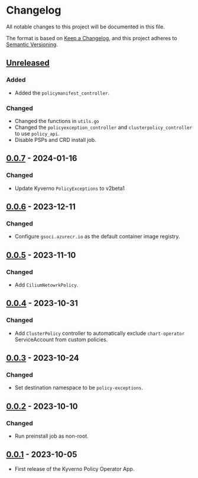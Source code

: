 # Changelog

All notable changes to this project will be documented in this file.

The format is based on [Keep a Changelog](https://keepachangelog.com/en/1.0.0/),
and this project adheres to [Semantic Versioning](https://semver.org/spec/v2.0.0.html).

## [Unreleased]

### Added

- Added the `policymanifest_controller`. 

### Changed

- Changed the functions in `utils.go`
- Changed the `policyexception_controller` and `clusterpolicy_controller` to use `policy_api`.
- Disable PSPs and CRD install job.

## [0.0.7] - 2024-01-16

### Changed

- Update Kyverno `PolicyExceptions` to v2beta1

## [0.0.6] - 2023-12-11

### Changed

- Configure `gsoci.azurecr.io` as the default container image registry.

## [0.0.5] - 2023-11-10

### Changed

- Add `CiliumNetowrkPolicy`.

## [0.0.4] - 2023-10-31

### Changed

- Add `ClusterPolicy` controller to automatically exclude `chart-operator` ServiceAccount from custom policies.

## [0.0.3] - 2023-10-24

### Changed

- Set destination namespace to be `policy-exceptions`.

## [0.0.2] - 2023-10-10

### Changed

- Run preinstall job as non-root.

## [0.0.1] - 2023-10-05

- First release of the Kyverno Policy Operator App.

[Unreleased]: https://github.com/giantswarm/kyverno-policy-operator/compare/v0.0.7...HEAD
[0.0.7]: https://github.com/giantswarm/kyverno-policy-operator/compare/v0.0.6...v0.0.7
[0.0.6]: https://github.com/giantswarm/kyverno-policy-operator/compare/v0.0.5...v0.0.6
[0.0.5]: https://github.com/giantswarm/kyverno-policy-operator/compare/v0.0.4...v0.0.5
[0.0.4]: https://github.com/giantswarm/kyverno-policy-operator/compare/v0.0.3...v0.0.4
[0.0.3]: https://github.com/giantswarm/kyverno-policy-operator/compare/v0.0.2...v0.0.3
[0.0.2]: https://github.com/giantswarm/kyverno-policy-operator/compare/v0.0.1...v0.0.2
[0.0.1]: https://github.com/giantswarm/kyverno-policy-operator/releases/tag/v0.0.1
